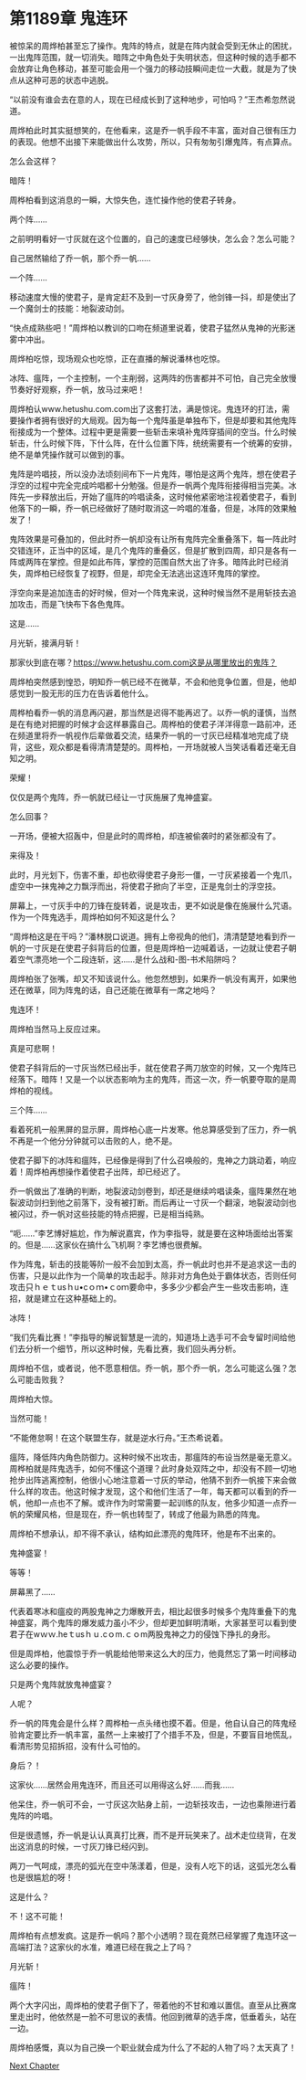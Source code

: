 # 第1189章 鬼连环

被惊呆的周烨柏甚至忘了操作。鬼阵的特点，就是在阵内就会受到无休止的困扰，一出鬼阵范围，就一切消失。暗阵之中角色处于失明状态，但这种时候的选手都不会放弃让角色移动，甚至可能会用一个强力的移动技瞬间走位一大截，就是为了快点从这种可恶的状态中逃脱。

“以前没有谁会去在意的人，现在已经成长到了这种地步，可怕吗？”王杰希忽然说道。

周烨柏此时其实挺想笑的，在他看来，这是乔一帆手段不丰富，面对自己很有压力的表现。他想不出接下来能做出什么攻势，所以，只有匆匆引爆鬼阵，有点算点。

怎么会这样？

暗阵！

周桦柏看到这消息的一瞬，大惊失色，连忙操作他的使君子转身。

两个阵……

之前明明看好一寸灰就在这个位置的，自己的速度已经够快，怎么会？怎么可能？

自己居然输给了乔一帆，那个乔一帆……

一个阵……

移动速度大慢的使君子，是肯定赶不及到一寸灰身旁了，他剑锋一抖，却是使出了一个魔剑士的技能：地裂波动剑。

“快点成熟些吧！”周烨柏以教训的口吻在频道里说着，使君子猛然从鬼神的光影迷雾中冲出。

周烨柏吃惊，现场观众也吃惊，正在直播的解说潘林也吃惊。

冰阵、瘟阵，一个主控制，一个主削弱，这两阵的伤害都并不可怕，自己完全放慢节奏好好观察，乔一帆，放马过来吧！

周烨柏认www.hetushu.com.com出了这套打法，满是惊诧。鬼连环的打法，需要操作者拥有很好的大局观。因为每一个鬼阵虽是单独布下，但是却要和其他鬼阵衔接成为一个整体。过程中更是需要一些斩击来填补鬼阵穿插间的空当。什么时候斩击，什么时候下阵，下什么阵，在什么位置下阵，统统需要有一个统筹的安排，绝不是单凭操作就可以做到的事。

鬼阵是吟唱技，所以没办法顷刻间布下一片鬼阵，哪怕是这两个鬼阵，想在使君子浮空的过程中完全完成吟唱都十分勉强。但是乔一帆两个鬼阵衔接得相当完美。冰阵先一步释放出后，开始了瘟阵的吟唱读条，这时候他紧密地注视着使君子，看到他落下的一瞬，乔一帆已经做好了随时取消这一吟唱的准备，但是，冰阵的效果触发了！

鬼阵效果是可叠加的，但此时乔一帆却没有让所有鬼阵完全重叠落下，每一阵此时交错连环，正当中的区域，是几个鬼阵的重叠区，但是扩散到四周，却只是各有一阵或两阵在掌控。但是如此布阵，掌控的范围自然大出了许多。暗阵此时已经消失，周烨柏已经恢复了视野，但是，却完全无法逃出这连环鬼阵的掌控。

浮空向来是追加连击的好时候，但对一个阵鬼来说，这种时候当然不是用斩技去追加攻击，而是飞快布下各色鬼阵。

这是……

月光斩，接满月斩！

那家伙到底在哪？https://www.hetushu.com.com这是从哪里放出的鬼阵？

周烨柏突然感到惶恐，明知乔一帆已经不在微草，不会和他竞争位置，但是，他却感觉到一股无形的压力在告诉着他什么。

周桦柏看乔一帆的消息再闪避，那当然是迟得不能再迟了。以乔一帆的谨慎，当然是在有绝对把握的时候才会这样暴露自己。周桦柏的使君子洋洋得意一路前冲，还在频道里将乔一帆视作后辈做着交流，结果乔一帆的一寸灰已经精准地完成了绕背，这些，观众都是看得清清楚楚的。周桦柏，一开场就被人当笑话看着还毫无自知之明。

荣耀！

仅仅是两个鬼阵，乔一帆就已经让一寸灰施展了鬼神盛宴。

怎么回事？

一开场，便被大招轰中，但是此时的周烨柏，却连被偷袭时的紧张都没有了。

来得及！

此时，月光划下，伤害不重，却也砍得使君子身形一僵，一寸灰紧接着一个鬼爪，虚空中一抹鬼神之力飘浮而出，将使君子掀向了半空，正是鬼剑士的浮空技。

屏幕上，一寸灰手中的刀锋在旋转着，说是攻击，更不如说是像在施展什么咒语。作为一个阵鬼选手，周烨柏如何不知这是什么？

“周烨柏这是在干吗？”潘林脱口说道。拥有上帝视角的他们，清清楚楚地看到乔一帆的一寸灰是在使君子斜背后的位置，但是周烨柏一边喊着话，一边就让使君子朝着空气漂亮地一个二段连斩，这……是什么战和-图-书术陷阱吗？

周烨柏张了张嘴，却又不知该说什么。他忽然想到，如果乔一帆没有离开，如果他还在微草，同为阵鬼的话，自己还能在微草有一席之地吗？

鬼连环！

周烨柏当然马上反应过来。

真是可悲啊！

使君子斜背后的一寸灰当然已经出手，就在使君子两刀放空的时候，又一个鬼阵已经落下。暗阵！又是一个以状态影响为主的鬼阵，而这一次，乔一帆要夺取的是周烨柏的视线。

三个阵……

看着死机一般黑屏的显示屏，周烨柏心底一片发寒。他总算感受到了压力，乔一帆不再是一个他分分钟就可以击败的人，绝不是。

使君子脚下的冰阵和瘟阵，已经像是得到了什么召唤般的，鬼神之力跳动着，响应着！周烨柏再想操作着使君子出阵，却已经迟了。

乔一帆做出了准确的判断，地裂波动剑卷到，却还是继续吟唱读条，瘟阵果然在地裂波动剑扫到他之前落下，没有被打断。而后再让一寸灰一个翻滚，地裂波动剑也被闪过，乔一帆对这些技能的特点把握，已是相当纯熟。

“呃……”李艺博好尴尬，作为解说嘉宾，作为李指导，就是要在这种场面给出答案的。但是……这家伙在搞什么飞机啊？李艺博也很费解。

作为阵鬼，斩击的技能等阶一般不会加到太高，乔一帆此时也并不是追求这一击的伤害，只是以此作为一个简单的攻击起手。除非对方角色处于霸体状态，否则任何攻击只ｈｅｔusｈu•cｏｍ•ｃoｍ要命中，多多少少都会产生一些攻击影响，连招，就是建立在这种基础上的。

冰阵！

“我们先看比赛！”李指导的解说智慧是一流的，知道场上选手可不会专留时间给他们去分析一个细节，所以这种时候，先看比赛，我们回头再分析。

周烨柏不信，或者说，他不愿意相信。乔一帆，那个乔一帆，怎么可能这么强？怎么可能击败我？

周烨柏大惊。

当然可能！

“不能倦怠啊！在这个联盟生存，就是逆水行舟。”王杰希说着。

瘟阵，降低阵内角色防御力。这种时候不出攻击，那瘟阵的布设当然是毫无意义。周桦柏就是阵鬼选手，如何不懂这个道理？此时身处双阵之中，却没有不顾一切地抢步出阵逃离控制，他很小心地注意着一寸灰的举动，他猜不到乔一帆接下来会做什么样的攻击。他这时候才发现，这个和他们生活了一年，每天都可以看到的乔一帆，他却一点也不了解。或许作为时常需要一起训练的队友，他多少知道一点乔一帆的荣耀风格，但是现在，乔一帆也转型了，转成了他最为熟悉的阵鬼。

周烨柏不想承认，却不得不承认，结构如此漂亮的鬼阵环，他是布不出来的。

鬼神盛宴！

等等！

屏幕黑了……

代表着寒冰和瘟疫的两股鬼神之力爆散开去，相比起很多时候多个鬼阵重叠下的鬼神盛宴，两个鬼阵的爆发威力虽小不少，但却更加鲜明清晰，大家甚至可以看到使君子在wｗｗ.heｔusｈｕ.cｏm.ｃｏm两股鬼神之力的侵蚀下挣扎的身形。

但是周烨柏，他震惊于乔一帆能给他带来这么大的压力，他竟然忘了第一时间移动这么必要的操作。

只是两个鬼阵就放鬼神盛宴？

人呢？

乔一帆的阵鬼会是什么样？周桦柏一点头绪也摸不着。但是，他自认自己的阵鬼经验肯定要比乔一帆丰富，虽然一上来被打了个措手不及，但是，不要盲目地慌乱，看清形势见招拆招，没有什么可怕的。

身后？！

这家伙……居然会用鬼连环，而且还可以用得这么好……而我……

他呆住，乔一帆可不会，一寸灰这次贴身上前，一边斩技攻击，一边也乘隙进行着鬼阵的吟唱。

但是很遗憾，乔一帆是认认真真打比赛，而不是开玩笑来了。战术走位绕背，在发出这消息的时候，一寸灰刀锋已经闪到。

两刀一气呵成，漂亮的弧光在空中荡漾着，但是，没有人吃下的话，这弧光怎么看也是很尴尬的呀！

这是什么？

不！这不可能！

周烨柏有点想发疯。这是乔一帆吗？那个小透明？现在竟然已经掌握了鬼连环这一高端打法？这家伙的水准，难道已经在我之上了吗？

月光斩！

瘟阵！

两个大字闪出，周烨柏的使君子倒下了，带着他的不甘和难以置信。直至从比赛席里走出时，他依然是一脸不可思议的表情。他回到微草的选手席，低垂着头，站在一边。

周烨柏感慨，真以为自己换一个职业就会成为什么了不起的人物了吗？太天真了！



[Next Chapter](%E7%AC%AC1190%E7%AB%A0%20%E9%AC%BC%E5%89%91%E5%88%9B%E6%96%B0.md)